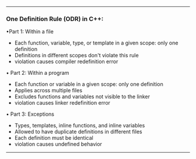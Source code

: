 
---
### One Definition Rule (ODR) in C++:

•Part 1: Within a file
  - Each function, variable, type, or template in a given scope: only one definition
  - Definitions in different scopes don't violate this rule
  - violation causes compiler redefinition error

• Part 2: Within a program
  - Each function or variable in a given scope: only one definition
  - Applies across multiple files
  - Excludes functions and variables not visible to the linker
  - violation causes linker redefinition error

• Part 3: Exceptions
  - Types, templates, inline functions, and inline variables
  - Allowed to have duplicate definitions in different files
  - Each definition must be identical
  - violation causes undefined behavior
---

